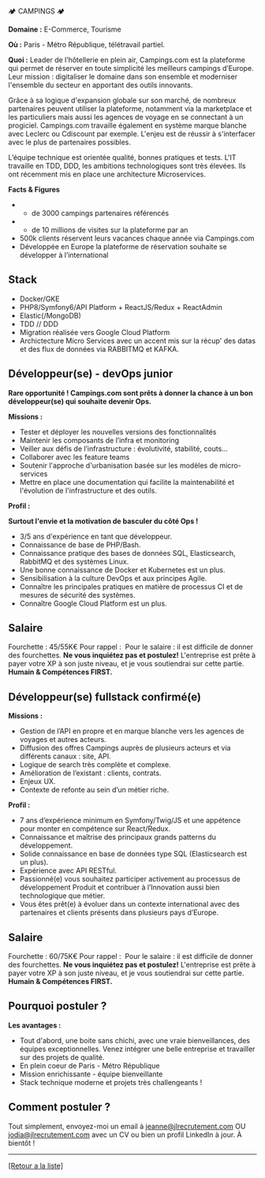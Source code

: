 🏕️ CAMPINGS 🏕️

**Domaine :** E-Commerce, Tourisme

**Où :** Paris - Métro République, télétravail partiel. 

**Quoi :** Leader de l’hôtellerie en plein air, Campings.com est la plateforme qui permet de réserver en toute simplicité les meilleurs campings d’Europe.
Leur mission : digitaliser le domaine dans son ensemble  et moderniser l'ensemble du secteur en apportant des outils innovants. 

Grâce à sa logique d'expansion globale sur son marché, de nombreux partenaires peuvent utiliser la plateforme, notamment via la marketplace et les particuliers mais aussi les agences de voyage en se connectant à un progiciel. Campings.com travaille également en système marque blanche avec Leclerc ou Cdiscount par exemple. L'enjeu est de réussir à s'interfacer avec le plus de partenaires possibles.

L’équipe technique est orientée qualité, bonnes pratiques et tests. L'IT travaille en TDD, DDD, les ambitions technologiques sont très élevées. Ils ont récemment mis en place une architecture Microservices. 

**Facts & Figures**

* + de 3000 campings partenaires référencés 
* + de 10 millions de visites sur la plateforme par an
* 500k clients réservent leurs vacances chaque année via Campings.com 
* Développée en Europe la plateforme de réservation souhaite se développer à l’international 

## Stack

* Docker/GKE
* PHP8/Symfony6/API Platform + ReactJS/Redux + ReactAdmin
* Elastic(/MongoDB)
* TDD // DDD
* Migration réalisée vers Google Cloud Platform
* Archictecture Micro Services avec un accent mis sur la récup' des datas et des flux de données via RABBITMQ et KAFKA.


## Développeur(se) - devOps junior

**Rare opportunité ! Campings.com sont prêts à donner la chance à un bon développeur(se) qui souhaite devenir Ops.**

**Missions :**

* Tester et déployer les nouvelles versions des fonctionnalités 
* Maintenir les composants de l’infra et monitoring 
* Veiller aux défis de l’infrastructure : évolutivité, stabilité, couts… 
* Collaborer avec les feature teams
* Soutenir l'approche d'urbanisation basée sur les modèles de micro-services
* Mettre en place une documentation qui facilite la maintenabilité et l'évolution de l'infrastructure et des outils.


**Profil :**

**Surtout l'envie et la motivation de basculer du côté Ops !** 
* 3/5 ans d'expérience en tant que développeur.
* Connaissance de base de PHP/Bash.
* Connaissance pratique des bases de données SQL, Elasticsearch, RabbitMQ et des systèmes Linux.
* Une bonne connaissance de Docker et Kubernetes est un plus.
* Sensibilisation à la culture DevOps et aux principes Agile.
* Connaître les principales pratiques en matière de processus CI et de mesures de sécurité des systèmes.
* Connaître Google Cloud Platform est un plus.

## Salaire

Fourchette : 45/55K€
Pour rappel :  Pour le salaire : il est difficile de donner des fourchettes. **Ne vous inquiétez pas et postulez!** L'entreprise est prête à payer votre XP à son juste niveau, et je vous soutiendrai sur cette partie. **Humain & Compétences FIRST.**


## Développeur(se) fullstack confirmé(e)

**Missions :**

* Gestion de l’API en propre et en marque blanche vers les agences de voyages et autres acteurs.
* Diffusion des offres Campings auprès de plusieurs acteurs et via différents canaux : site, API.
* Logique de search très complète et complexe.
* Amélioration de l’existant : clients, contrats.
* Enjeux UX.
* Contexte de refonte au sein d’un métier riche.

**Profil :**

* 7 ans d’expérience minimum en Symfony/Twig/JS et une appétence pour monter en compétence sur React/Redux.
* Connaissance et maîtrise des principaux grands patterns du développement.
* Solide connaissance en base de données type SQL (Elasticsearch est un plus).
* Expérience avec API RESTful.
* Passionné(e) vous souhaitez participer activement au processus de développement Produit et contribuer à l’Innovation aussi bien technologique que métier.
* Vous êtes prêt(e) à évoluer dans un contexte international avec des partenaires et clients présents dans plusieurs pays d’Europe.

## Salaire

Fourchette : 60/75K€
Pour rappel :  Pour le salaire : il est difficile de donner des fourchettes. **Ne vous inquiétez pas et postulez!** L'entreprise est prête à payer votre XP à son juste niveau, et je vous soutiendrai sur cette partie. **Humain & Compétences FIRST.**


## Pourquoi postuler ?

**Les avantages :**
* Tout d'abord, une boite sans chichi, avec une vraie bienveillances, des équipes exceptionnelles. Venez intégrer une belle entreprise et travailler sur des projets de qualité.
* En plein coeur de Paris - Métro République 
* Mission enrichissante - équipe bienveillante 
* Stack technique moderne et projets très challengeants ! 

## Comment postuler ?

Tout simplement, envoyez-moi un email à jeanne@jlrecrutement.com OU jodia@jlrecrutement.com avec un CV ou bien un profil LinkedIn à jour. À bientôt !





----
<a href="https://github.com/jlondiche/job-board-php/blob/master/README.md">[Retour a la liste]</a>

